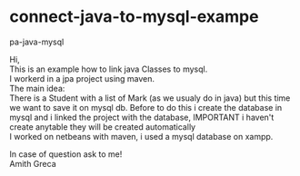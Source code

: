 # connect-java-to-mysql-exampe
pa-java-mysql<br>

Hi,<br>
This is an example how to link java Classes to mysql.<br>
I workerd in a jpa project using maven.<br>
The main idea:<br>
There is a Student with a list of Mark  (as we usualy do in java) but this time we want to save it on mysql db.
Before to do this i create the database in mysql and i linked the project with the database, IMPORTANT i haven't create anytable they will be created automatically<br>
I worked on netbeans with maven, i used a mysql database on xampp.<br>

In case of question ask to me!<br>
Amith Greca
